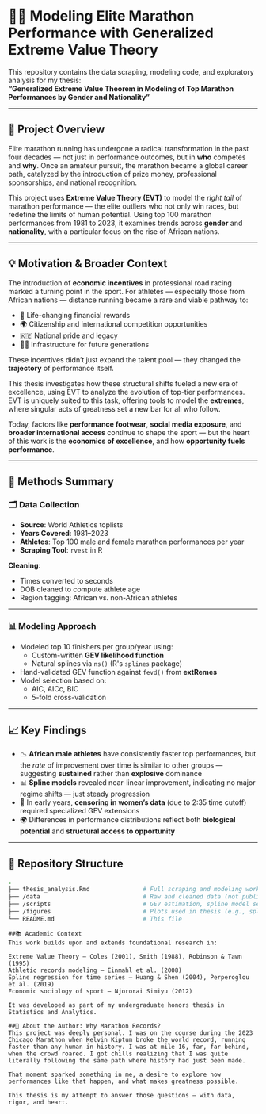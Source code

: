 # 🏃‍♀️ Modeling Elite Marathon Performance with Generalized Extreme Value Theory

This repository contains the data scraping, modeling code, and exploratory analysis for my thesis:  
**“Generalized Extreme Value Theorem in Modeling of Top Marathon Performances by Gender and Nationality”**

---

## 📌 Project Overview

Elite marathon running has undergone a radical transformation in the past four decades — not just in performance outcomes, but in **who** competes and **why**. Once an amateur pursuit, the marathon became a global career path, catalyzed by the introduction of prize money, professional sponsorships, and national recognition.

This project uses **Extreme Value Theory (EVT)** to model the *right tail* of marathon performance — the elite outliers who not only win races, but redefine the limits of human potential. Using top 100 marathon performances from 1981 to 2023, it examines trends across **gender** and **nationality**, with a particular focus on the rise of African nations.

---

## 💡 Motivation & Broader Context

The introduction of **economic incentives** in professional road racing marked a turning point in the sport. For athletes — especially those from African nations — distance running became a rare and viable pathway to:

- 🏅 Life-changing financial rewards  
- 🌍 Citizenship and international competition opportunities  
- 🇰🇪 National pride and legacy  
- 🏃‍♂️ Infrastructure for future generations  

These incentives didn’t just expand the talent pool — they changed the **trajectory** of performance itself.

This thesis investigates how these structural shifts fueled a new era of excellence, using EVT to analyze the evolution of top-tier performances. EVT is uniquely suited to this task, offering tools to model the **extremes**, where singular acts of greatness set a new bar for all who follow.

Today, factors like **performance footwear**, **social media exposure**, and **broader international access** continue to shape the sport — but the heart of this work is the **economics of excellence**, and how **opportunity fuels performance**.

---

## 🔬 Methods Summary

### 🗂 Data Collection

- **Source**: World Athletics toplists  
- **Years Covered**: 1981–2023  
- **Athletes**: Top 100 male and female marathon performances per year  
- **Scraping Tool**: `rvest` in R  

**Cleaning**:  
- Times converted to seconds  
- DOB cleaned to compute athlete age  
- Region tagging: African vs. non-African athletes  

---

### 📊 Modeling Approach

- Modeled top 10 finishers per group/year using:
  - Custom-written **GEV likelihood function**
  - Natural splines via `ns()` (R's `splines` package)
- Hand-validated GEV function against `fevd()` from **extRemes**
- Model selection based on:
  - AIC, AICc, BIC
  - 5-fold cross-validation

---

## 📈 Key Findings

- 📉 **African male athletes** have consistently faster top performances, but the *rate* of improvement over time is similar to other groups — suggesting **sustained** rather than **explosive** dominance  
- 📊 **Spline models** revealed near-linear improvement, indicating no major regime shifts — just steady progression  
- 🧮 In early years, **censoring in women’s data** (due to 2:35 time cutoff) required specialized GEV extensions  
- 🌍 Differences in performance distributions reflect both **biological potential** and **structural access to opportunity**  

---

## 📁 Repository Structure

```bash
.
├── thesis_analysis.Rmd               # Full scraping and modeling workflow
├── /data                             # Raw and cleaned data (not public)
├── /scripts                          # GEV estimation, spline model setup
├── /figures                          # Plots used in thesis (e.g., spline fits, spread)
└── README.md                         # This file
```
```
##📚 Academic Context
This work builds upon and extends foundational research in:

Extreme Value Theory — Coles (2001), Smith (1988), Robinson & Tawn (1995)
Athletic records modeling — Einmahl et al. (2008)
Spline regression for time series — Huang & Shen (2004), Perperoglou et al. (2019)
Economic sociology of sport — Njororai Simiyu (2012)

It was developed as part of my undergraduate honors thesis in Statistics and Analytics.
```
```
##🧠 About the Author: Why Marathon Records?
This project was deeply personal. I was on the course during the 2023 Chicago Marathon when Kelvin Kiptum broke the world record, running faster than any human in history. I was at mile 16, far, far behind, when the crowd roared. I got chills realizing that I was quite literally following the same path where history had just been made.

That moment sparked something in me, a desire to explore how performances like that happen, and what makes greatness possible.

This thesis is my attempt to answer those questions — with data, rigor, and heart.
```
